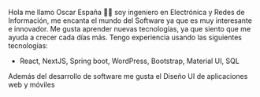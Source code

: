 Hola me llamo Oscar España 👋👋 soy ingeniero en Electrónica y Redes de Información, me encanta el mundo del Software ya que es muy interesante e innovador.
Me gusta aprender nuevas tecnologías, ya que siento que me ayuda a crecer cada días más. 
Tengo experiencia usando las siguientes tecnologías:
- React, NextJS, Spring boot, WordPress, Bootstrap, Material UI, SQL

Además del desarrollo de software me gusta el Diseño UI de aplicaciones web y móviles 
